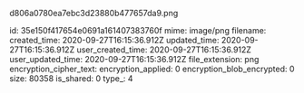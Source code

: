 d806a0780ea7ebc3d23880b477657da9.png

id: 35e150f417654e0691a161407383760f
mime: image/png
filename: 
created_time: 2020-09-27T16:15:36.912Z
updated_time: 2020-09-27T16:15:36.912Z
user_created_time: 2020-09-27T16:15:36.912Z
user_updated_time: 2020-09-27T16:15:36.912Z
file_extension: png
encryption_cipher_text: 
encryption_applied: 0
encryption_blob_encrypted: 0
size: 80358
is_shared: 0
type_: 4